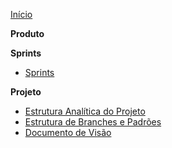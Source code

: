 ﻿[Início](/)

**Produto**

**Sprints**
* [Sprints](./docs/sprints/sprints.md)

**Projeto**
* [Estrutura Analítica do Projeto](./docs/eap.md)
* [Estrutura de Branches e Padrões](./docs/branches-structure.md)
* [Documento de Visão](./docs/vision.md)